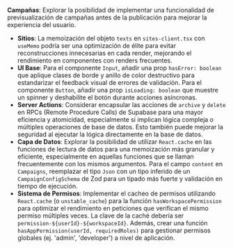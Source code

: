 **Campañas**: Explorar la posibilidad de implementar una funcionalidad de previsualización de campañas antes de la publicación para mejorar la experiencia del usuario.
*   **Sitios**: La memoización del objeto `texts` en `sites-client.tsx` con `useMemo` podría ser una optimización de élite para evitar reconstrucciones innecesarias en cada render, mejorando el rendimiento en componentes con renders frecuentes.
*   **UI Base**: Para el componente `Input`, añadir una prop `hasError: boolean` que aplique clases de borde y anillo de color destructivo para estandarizar el feedback visual de errores de validación. Para el componente `Button`, añadir una prop `isLoading: boolean` que muestre un spinner y deshabilite el botón durante acciones asíncronas.
*   **Server Actions**: Considerar encapsular las acciones de `archive` y `delete` en RPCs (Remote Procedure Calls) de Supabase para una mayor eficiencia y atomicidad, especialmente si implican lógica compleja o múltiples operaciones de base de datos. Esto también puede mejorar la seguridad al ejecutar la lógica directamente en la base de datos.
*   **Capa de Datos**: Explorar la posibilidad de utilizar `React.cache` en las funciones de lectura de datos para una memoización más granular y eficiente, especialmente en aquellas funciones que se llaman frecuentemente con los mismos argumentos. Para el campo `content` en `Campaigns`, reemplazar el tipo `Json` con un tipo inferido de un `CampaignConfigSchema` de Zod para un tipado más fuerte y validación en tiempo de ejecución.
*   **Sistema de Permisos**: Implementar el cacheo de permisos utilizando `React.cache` (o `unstable_cache`) para la función `hasWorkspacePermission` para optimizar el rendimiento en peticiones que verifican el mismo permiso múltiples veces. La clave de la caché debería ser `permission-${userId}-${workspaceId}`. Además, crear una función `hasAppPermission(userId, requiredRoles)` para gestionar permisos globales (ej. 'admin', 'developer') a nivel de aplicación.